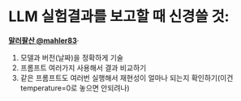 # LLM 실험결과를 보고할 때 신경쓸 것:


**[말러팔산
@mahler83](https://twitter.com/mahler83)**·

1) 모델과 버전(날짜)을 정확하게 기술
2) 프롬프트 여러가지 사용해서 결과 비교하기
3) 같은 프롬프트도 여러번 실행해서 재현성이 얼마나 되는지 확인하기(이건 temperature=0로 놓으면 안되려나)
